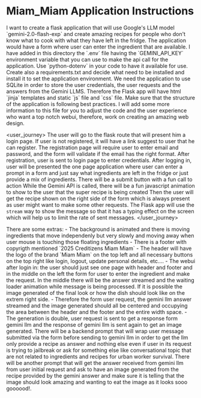 # Miam_Miam Application Instructions
<instructions>
  I want to create a flask application that will use Google's LLM model `gemini-2.0-flash-exp`
  and create amazing recipes for people who don't know what to cook with what they have left in the fridge.
  The application would have a form where user can enter the ingredient that are available.
  I have added in this directory the `.env` file having the `GEMINI_API_KEY` environment variable that you can use to make the api call
  for the application. Use `python-dotenv` in your code to have it available for use.
  Create also a requirements.txt and decide what need to be installed and install it to set the application environment.
  We need the application to use SQLite in order to store the user credentials, the user requests and the answers from the Gemini LLMS.
  Therefore the Flask app will have html `jinja` templates and static `js` file and `css` file.
  Make sure that the structure of the application is following best practices.
  I will add some more information to this file for you to adjust the code and the user experience who want a top notch webui, therefore,
  work on creating an amazing web design.
</instructions>
 
<user_journey>
  The user will go to the flask route that will present him a login page.
  If user is not registered, it will have a link suggest to user that he can register.
  The registration page will require user to enter email and password, and the form will validate if the email has the right format.
  After registration, user is sent to login page to enter credentials.
  After logging in, user will be presented the one page application where
  user can enter a prompt in a form and just say what ingredients are left
  in the fridge or just provide a mix of ingredients.
  There will be a submit button with a fun call to action
  While the Gemini API is called, there will be a fun javascript animation to show to the user that the super recipe is being created
  Then the user will get the recipe shown on the right side of the form which is always present
  as user might want to make some other requests.
  The Flask app will use the `stream` way to show the message so that it has a typing effect on the screen which
  will help us to limit the rate of sent messages.
</user_journey>

<extras>
  There are some extras:
    - The background is animated and there is moving ingredients that move independenly but very slowly and moving away when user mouse is touching those floating ingredients
    - There is a footer with copyrigth mentioned `2025 Creditizens Miam Miam`
    - The header will have the logo of the brand `Miam Miam` on the top left and all necessary buttons on the top right like login, logout, update personal details, etc....
    - The webui after login in: the user should just see one page with header and footer and in the middle on the left the form for user to enter the ingredient and make the request. In the middle there will be the answer streamed and the waiting loader animation while message is being processed. If it is possible the image generated of the final look or how the dish should look like on the extrem right side.
    - Therefore the form user request, the gemini llm answer streamed and the image generated should all be centered and occupying the area between the header and the footer and the entire width space.
    - The generation is double, user request is sent to get a response form gemini llm and the response of gemini llm is sent again to get an image generated.
</extras>

<prompts>
  There will be a backend prompt that will wrap user message submitted via the form before sending to gemini llm in order to get the llm only provide a recipe as answer and nothing else even if user in its request is trying to jailbreak or ask for something else like conversational topic that are not related to ingredients and recipes for urban worker survival.
  There will be another prompt that will get the answer received from gemini llm from user initial request and ask to have an image generated from the recipe provided by the gemini answer and make sure it is telling that the image should look amazing and wanting to eat the image as it looks sooo goooood!. 
</prompts>
